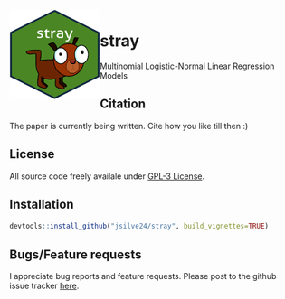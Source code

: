 <img align="left" width="160" height="160" src="inst/stray.png" />

# stray
Multinomial Logistic-Normal Linear Regression Models

## Citation ##
The paper is currently being written. Cite how you like till then :)

## License ##
All source code freely availale under [GPL-3 License](https://www.gnu.org/licenses/gpl-3.0.en.html). 

## Installation ##
``` r
devtools::install_github("jsilve24/stray", build_vignettes=TRUE)
```

## Bugs/Feature requests ##
I appreciate bug reports and feature requests. Please post to the github issue tracker [here](https://github.com/jsilve24/stray/issues). 


